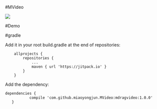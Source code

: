 #MVideo

[![](https://jitpack.io/v/miaoyongjun/MVideo.svg)](https://jitpack.io/#miaoyongjun/MVideo)


#Demo



#gradle

Add it in your root build.gradle at the end of repositories:
```
	allprojects {
		repositories {
			...
			maven { url 'https://jitpack.io' }
		}
	}
```
 Add the dependency:
 ```
 dependencies {
 	        compile 'com.github.miaoyongjun.MVideo:mdragvideo:1.0.0'
 	}
 ```
